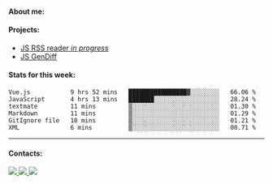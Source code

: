 #### About me:

#### Projects:
- [JS RSS reader *in progress*](https://github.com/GKoil/frontend-project-lvl3)
- [JS GenDiff](https://github.com/GKoil/GenDiff)

#### Stats for this week:
<!--START_SECTION:waka-->

```text
Vue.js           9 hrs 52 mins   ████████████████▓░░░░░░░░   66.06 %
JavaScript       4 hrs 13 mins   ███████░░░░░░░░░░░░░░░░░░   28.24 %
textmate         11 mins         ▒░░░░░░░░░░░░░░░░░░░░░░░░   01.30 %
Markdown         11 mins         ▒░░░░░░░░░░░░░░░░░░░░░░░░   01.29 %
GitIgnore file   10 mins         ▒░░░░░░░░░░░░░░░░░░░░░░░░   01.21 %
XML              6 mins          ▒░░░░░░░░░░░░░░░░░░░░░░░░   00.71 %
```

<!--END_SECTION:waka-->
---
#### Contacts:

<a target='_blank' title='LinkedIn' href="https://www.linkedin.com/in/gkoil/">
  <img src="https://img.shields.io/badge/LinkedIn-0077B5?style=for-the-badge&logo=linkedin&logoColor=white" />
</a>
<a target='_blank' title='Telegram' href="https://t.me/gkoil">
  <img src="https://img.shields.io/badge/Telegram-2CA5E0?style=for-the-badge&logo=telegram&logoColor=white" />
</a>
<a target='_blank' title='Gmail' href="mailto: gk.grigorev@gmail.com">
  <img src="https://img.shields.io/badge/Gmail-D14836?style=for-the-badge&logo=gmail&logoColor=white" />
</a>

